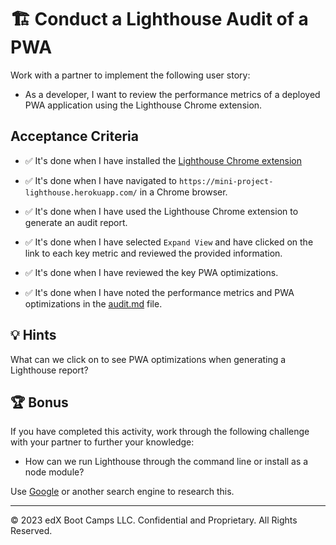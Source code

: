 # 🏗️ Conduct a Lighthouse Audit of a PWA

Work with a partner to implement the following user story:

* As a developer, I want to review the performance metrics of a deployed PWA application using the Lighthouse Chrome extension.

## Acceptance Criteria

* ✅ It's done when I have installed the [Lighthouse Chrome extension](https://chrome.google.com/webstore/detail/lighthouse/blipmdconlkpinefehnmjammfjpmpbjk?hl=en)

* ✅ It's done when I have navigated to `https://mini-project-lighthouse.herokuapp.com/` in a Chrome browser.

* ✅ It's done when I have used the Lighthouse Chrome extension to generate an audit report.

* ✅ It's done when I have selected `Expand View` and have clicked on the link to each key metric and reviewed the provided information.

* ✅ It's done when I have reviewed the key PWA optimizations.

* ✅ It's done when I have noted the performance metrics and PWA optimizations in the [audit.md](./Unsolved/audit.md) file.

## 💡 Hints

What can we click on to see PWA optimizations when generating a Lighthouse report?

## 🏆 Bonus

If you have completed this activity, work through the following challenge with your partner to further your knowledge:

* How can we run Lighthouse through the command line or install as a node module?

Use [Google](https://www.google.com) or another search engine to research this.

---
© 2023 edX Boot Camps LLC. Confidential and Proprietary. All Rights Reserved.
